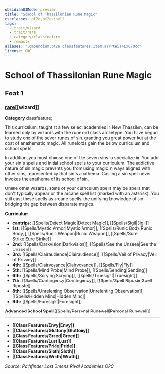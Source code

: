 ```yaml
---
obsidianUIMode: preview
title: "School of Thassilonian Rune Magic"
cssclasses: pf2e,pf2e-spell
tags:
  - trait/wizard
  - trait/rare
  - category/classfeature
  - remaster
aliases: "Compendium.pf2e.classfeatures.Item.aYWPtW5T4Lx07Occ"
license: ORC
---
```

# School of Thassilonian Rune Magic
## Feat 1
### [rare](rare "Rare Rarity Trait")[[wizard]]

**Category** classfeature; 




This curriculum, taught at a few select academies in New Thassilon, can be learned only by wizards with the runelord class archetype. You have begun to study one of the seven runes of sin, granting you great power but at the cost of anathematic magic. All runelords gain the below curriculum and school spells.

In addition, you must choose one of the seven sins to specialize in. You add your sin's spells and initial school spells to your curriculum. The addictive nature of sin magic prevents you from using magic in ways aligned with other sins, represented by that sin's anathema. Casting a sin spell never invokes the anathema of its school of sin.

Unlike other wizards, some of your curriculum spells may be spells that don't typically appear on the arcane spell list (marked with an asterisk). You still cast these spells as arcane spells, the unifying knowledge of sin bridging the gap between disparate magics.

**Curriculum**

*   **cantrips:** [[Spells/Detect Magic|Detect Magic]], [[Spells/Sigil|Sigil]]
*   **1st:** [[Spells/Mystic Armor|Mystic Armor]], [[Spells/Runic Body|Runic Body]], [[Spells/Runic Weapon|Runic Weapon]], [[Spells/Sure Strike|Sure Strike]]
*   **2nd:** [[Spells/Darkvision|Darkvision]], [[Spells/See the Unseen|See the Unseen]]
*   **3rd:** [[Spells/Clairaudience|Clairaudience]], [[Spells/Veil of Privacy|Veil of Privacy]]
*   **4th:** [[Spells/Clairvoyance|Clairvoyance]], [[Spells/Fly|Fly]]
*   **5th:** [[Spells/Mind Probe|Mind Probe]], [[Spells/Sending|Sending]]
*   **6th:** [[Spells/Scrying|Scrying]], [[Spells/Truesight|Truesight]]
*   **7th:** [[Spells/Contingency|Contingency]], [[Spells/Spell Riposte|Spell Riposte]]
*   **8th:** [[Spells/Unrelenting Observation|Unrelenting Observation]], [[Spells/Hidden Mind|Hidden Mind]]
*   **9th:** [[Spells/Foresight|Foresight]]

**Advanced School Spell** [[Spells/Personal Runewell|Personal Runewell]]

* * *

*   **[[Class Features/Envy|Envy]]**
*   **[[Class Features/Gluttony|Gluttony]]**
*   **[[Class Features/Greed|Greed]]**
*   **[[Class Features/Lust|Lust]]**
*   **[[Class Features/Pride|Pride]]**
*   **[[Class Features/Sloth|Sloth]]**
*   **[[Class Features/Wrath|Wrath]]**

*Source: Pathfinder Lost Omens Rival Academies*
*ORC*